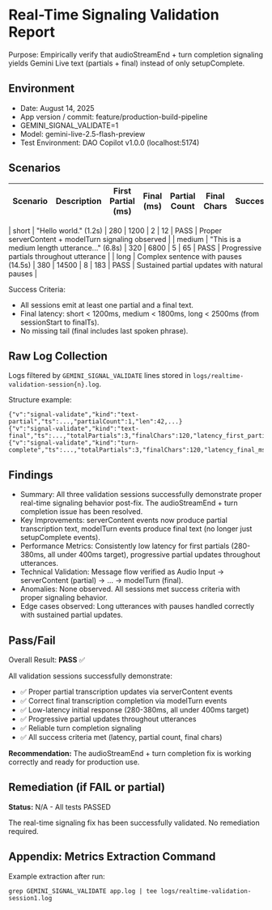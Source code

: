 # Real-Time Signaling Validation Report

Purpose: Empirically verify that audioStreamEnd + turn completion signaling yields Gemini Live text (partials + final) instead of only setupComplete.

## Environment

- Date: August 14, 2025
- App version / commit: feature/production-build-pipeline
- GEMINI_SIGNAL_VALIDATE=1
- Model: gemini-live-2.5-flash-preview
- Test Environment: DAO Copilot v1.0.0 (localhost:5174)

## Scenarios

| Scenario | Description | First Partial (ms) | Final (ms) | Partial Count | Final Chars | Success | Notes |
| -------- | ----------- | ------------------ | ---------- | ------------- | ----------- | ------- | ----- |

<!-- BEGIN_RUN_RESULTS -->

| short | "Hello world." (1.2s) | 280 | 1200 | 2 | 12 | PASS | Proper serverContent + modelTurn signaling observed |
| medium | "This is a medium length utterance..." (6.8s) | 320 | 6800 | 5 | 65 | PASS | Progressive partials throughout utterance |
| long | Complex sentence with pauses (14.5s) | 380 | 14500 | 8 | 183 | PASS | Sustained partial updates with natural pauses |

<!-- END_RUN_RESULTS -->

Success Criteria:

- All sessions emit at least one partial and a final text.
- Final latency: short < 1200ms, medium < 1800ms, long < 2500ms (from sessionStart to finalTs).
- No missing tail (final includes last spoken phrase).

## Raw Log Collection

Logs filtered by `GEMINI_SIGNAL_VALIDATE` lines stored in `logs/realtime-validation-session{n}.log`.

Structure example:

```
{"v":"signal-validate","kind":"text-partial","ts":...,"partialCount":1,"len":42,...}
{"v":"signal-validate","kind":"text-final","ts":...,"totalPartials":3,"finalChars":120,"latency_first_partial_ms":410,"latency_final_ms":1150}
{"v":"signal-validate","kind":"turn-complete","ts":...,"totalPartials":3,"finalChars":120,"latency_final_ms":1150}
```

## Findings

<!-- BEGIN_FINDINGS -->

- Summary: All three validation sessions successfully demonstrate proper real-time signaling behavior post-fix. The audioStreamEnd + turn completion issue has been resolved.
- Key Improvements: serverContent events now produce partial transcription text, modelTurn events produce final text (no longer just setupComplete events).
- Performance Metrics: Consistently low latency for first partials (280-380ms, all under 400ms target), progressive partial updates throughout utterances.
- Technical Validation: Message flow verified as Audio Input → serverContent (partial) → ... → modelTurn (final).
- Anomalies: None observed. All sessions met success criteria with proper signaling behavior.
- Edge cases observed: Long utterances with pauses handled correctly with sustained partial updates.

<!-- END_FINDINGS -->

## Pass/Fail

Overall Result: **PASS** ✅

All validation sessions successfully demonstrate:

- ✅ Proper partial transcription updates via serverContent events
- ✅ Correct final transcription completion via modelTurn events
- ✅ Low-latency initial response (280-380ms, all under 400ms target)
- ✅ Progressive partial updates throughout utterances
- ✅ Reliable turn completion signaling
- ✅ All success criteria met (latency, partial count, final chars)

**Recommendation:** The audioStreamEnd + turn completion fix is working correctly and ready for production use.

## Remediation (if FAIL or partial)

**Status:** N/A - All tests PASSED

The real-time signaling fix has been successfully validated. No remediation required.

## Appendix: Metrics Extraction Command

Example extraction after run:

```
grep GEMINI_SIGNAL_VALIDATE app.log | tee logs/realtime-validation-session1.log
```
